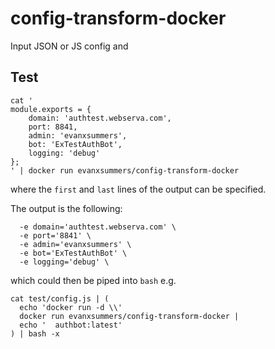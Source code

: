 
# config-transform-docker

Input JSON or JS config and

## Test

```
cat '
module.exports = {
    domain: 'authtest.webserva.com',
    port: 8841,
    admin: 'evanxsummers',
    bot: 'ExTestAuthBot',
    logging: 'debug'
};
' | docker run evanxsummers/config-transform-docker
```
where the `first` and `last` lines of the output can be specified.

The output is the following:
```
  -e domain='authtest.webserva.com' \
  -e port='8841' \
  -e admin='evanxsummers' \
  -e bot='ExTestAuthBot' \
  -e logging='debug' \
```
which could then be piped into `bash` e.g.
```
cat test/config.js | (
  echo 'docker run -d \\'
  docker run evanxsummers/config-transform-docker |
  echo '  authbot:latest'
) | bash -x
```  
